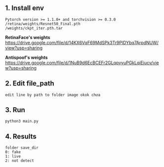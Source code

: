 ## 1. Install env

  ```
Pytorch version >= 1.1.0+ and torchvision >= 0.3.0
/retina/weights/Resnet50_Final.pth
/weights/ckpt_iter.pth.tar
  ```
**RetinaFace's weights**  
https://drive.google.com/file/d/14KX6VqF69MdSPk3Tr9PlDYbq7ArpdNUW/view?usp=sharing
  
**Antispoof's weights**  
https://drive.google.com/file/d/1NuB9d6EcBCEFr2GLqpvyuPGkLqiEjucv/view?usp=sharing

## 2. Edit file_path

  ```
edit line by path to folder image okok chưa
  ```
  
## 3. Run 
  ```
python3 main.py
  ```
## 4. Results
```
folder save_dir
0: fake
1: live
2: not detect
```

